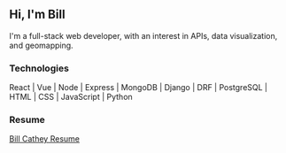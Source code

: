 ## Hi, I'm Bill

I'm a full-stack web developer, with an interest in APIs, data visualization, and geomapping.

### Technologies

React | Vue | Node | Express | MongoDB | Django | DRF | PostgreSQL | HTML | CSS | JavaScript | Python

### Resume

[Bill Cathey Resume](https://becathey.github.io/resume/)
